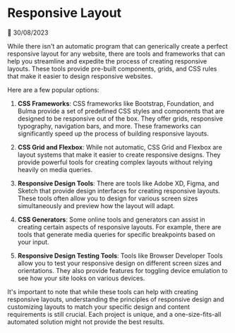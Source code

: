 # Responsive Layout 

📅 30/08/2023

While there isn't an automatic program that can generically create a perfect responsive layout for any website, there are tools and frameworks that can help you streamline and expedite the process of creating responsive layouts. These tools provide pre-built components, grids, and CSS rules that make it easier to design responsive websites.

Here are a few popular options:

1. **CSS Frameworks**:
   CSS frameworks like Bootstrap, Foundation, and Bulma provide a set of predefined CSS styles and components that are designed to be responsive out of the box. They offer grids, responsive typography, navigation bars, and more. These frameworks can significantly speed up the process of building responsive layouts.

2. **CSS Grid and Flexbox**:
   While not automatic, CSS Grid and Flexbox are layout systems that make it easier to create responsive designs. They provide powerful tools for creating complex layouts without relying heavily on media queries.

3. **Responsive Design Tools**:
   There are tools like Adobe XD, Figma, and Sketch that provide design interfaces for creating responsive layouts. These tools often allow you to design for various screen sizes simultaneously and preview how the layout will adapt.

4. **CSS Generators**:
   Some online tools and generators can assist in creating certain aspects of responsive layouts. For example, there are tools that generate media queries for specific breakpoints based on your input.

5. **Responsive Design Testing Tools**:
   Tools like Browser Developer Tools allow you to test your responsive design on different screen sizes and orientations. They also provide features for toggling device emulation to see how your site looks on various devices.

It's important to note that while these tools can help with creating responsive layouts, understanding the principles of responsive design and customizing layouts to match your specific design and content requirements is still crucial. Each project is unique, and a one-size-fits-all automated solution might not provide the best results.